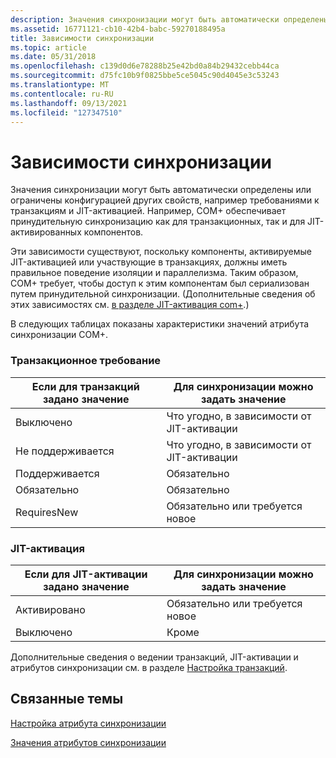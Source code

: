 ```yaml
---
description: Значения синхронизации могут быть автоматически определены или ограничены конфигурацией других свойств, например требованиями к транзакциям и JIT-активацией.
ms.assetid: 16771121-cb10-42b4-babc-59270188495a
title: Зависимости синхронизации
ms.topic: article
ms.date: 05/31/2018
ms.openlocfilehash: c139d0d6e78288b25e42bd0a84b29432cebb44ca
ms.sourcegitcommit: d75fc10b9f0825bbe5ce5045c90d4045e3c53243
ms.translationtype: MT
ms.contentlocale: ru-RU
ms.lasthandoff: 09/13/2021
ms.locfileid: "127347510"
---
```

# <a name="synchronization-dependencies"></a>Зависимости синхронизации

Значения синхронизации могут быть автоматически определены или ограничены конфигурацией других свойств, например требованиями к транзакциям и JIT-активацией. Например, COM+ обеспечивает принудительную синхронизацию как для транзакционных, так и для JIT-активированных компонентов.

Эти зависимости существуют, поскольку компоненты, активируемые JIT-активацией или участвующие в транзакциях, должны иметь правильное поведение изоляции и параллелизма. Таким образом, COM+ требует, чтобы доступ к этим компонентам был сериализован путем принудительной синхронизации. (Дополнительные сведения об этих зависимостях см. [в разделе JIT-активация com+](com--just-in-time-activation.md).)

В следующих таблицах показаны характеристики значений атрибута синхронизации COM+.

### <a name="transactional-requirement"></a>Транзакционное требование



| Если для транзакций задано значение | Для синхронизации можно задать значение                    |
|------------------------------|--------------------------------------------------|
| Выключено<br/>          | Что угодно, в зависимости от JIT-активации<br/> |
| Не поддерживается<br/>     | Что угодно, в зависимости от JIT-активации<br/> |
| Поддерживается<br/>         | Обязательно<br/>                              |
| Обязательно<br/>          | Обязательно<br/>                              |
| RequiresNew<br/>      | Обязательно или требуется новое<br/>              |



 

### <a name="jit-activation"></a>JIT-активация



| Если для JIT-активации задано значение | Для синхронизации можно задать значение       |
|-------------------------------|-------------------------------------|
| Активировано<br/>            | Обязательно или требуется новое<br/> |
| Выключено<br/>           | Кроме<br/>                 |



 

Дополнительные сведения о ведении транзакций, JIT-активации и атрибутов синхронизации см. в разделе [Настройка транзакций](configuring-transactions.md).

## <a name="related-topics"></a>Связанные темы

<dl> <dt>

[Настройка атрибута синхронизации](setting-the-synchronization-attribute.md)
</dt> <dt>

[Значения атрибутов синхронизации](synchronization-attribute-values.md)
</dt> </dl>

 

 




